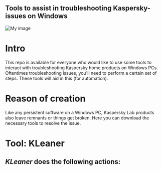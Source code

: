 ## Tools to assist in troubleshooting Kaspersky-issues on Windows
![My image](https://dha4w82d62smt.cloudfront.net/items/0s3r2T2h0V3z1I110S3v/Image%202018-07-24%20at%206.59.24%20PM.png)
# Intro

This repo is available for everyone who would like to use some tools to interact with troubleshooting Kaspersky home products on Windows PCs. Oftentimes troubleshooting issues, you'll need to perform a certain set of steps. These tools will aid in this (for automation).

# Reason of creation

Like any persistent software on a Windows PC, Kaspersky Lab products also leave remnants or things get broken. Here you can download the necessary tools to resolve the issue.

# Tool: KLeaner

*KLeaner* does the following actions:
- 
